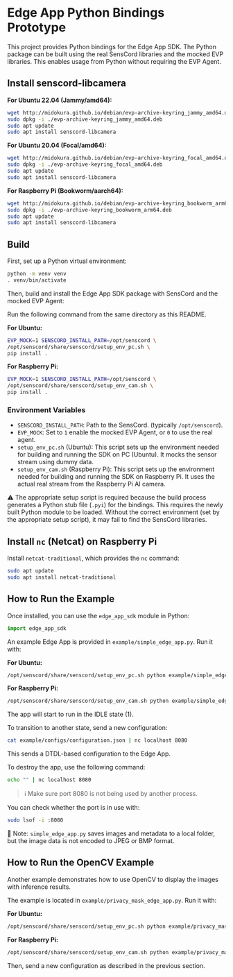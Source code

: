 # Edge App Python Bindings Prototype

This project provides Python bindings for the Edge App SDK.
The Python package can be built using the real SensCord libraries and the mocked EVP libraries.
This enables usage from Python without requiring the EVP Agent.

## Install senscord-libcamera

**For Ubuntu 22.04 (Jammy/amd64):**
```sh
wget http://midokura.github.io/debian/evp-archive-keyring_jammy_amd64.deb
sudo dpkg -i ./evp-archive-keyring_jammy_amd64.deb
sudo apt update
sudo apt install senscord-libcamera
```

**For Ubuntu 20.04 (Focal/amd64):**
```sh
wget http://midokura.github.io/debian/evp-archive-keyring_focal_amd64.deb
sudo dpkg -i ./evp-archive-keyring_focal_amd64.deb
sudo apt update
sudo apt install senscord-libcamera
```

**For Raspberry Pi (Bookworm/aarch64):**
```sh
wget http://midokura.github.io/debian/evp-archive-keyring_bookworm_arm64.deb
sudo dpkg -i ./evp-archive-keyring_bookworm_arm64.deb
sudo apt update
sudo apt install senscord-libcamera
```

## Build

First, set up a Python virtual environment:

```sh
python -m venv venv
. venv/bin/activate
```

Then, build and install the Edge App SDK package with SensCord and the mocked EVP Agent:

Run the following command from the same directory as this README.

**For Ubuntu:**
```sh
EVP_MOCK=1 SENSCORD_INSTALL_PATH=/opt/senscord \
/opt/senscord/share/senscord/setup_env_pc.sh \
pip install .
```

**For Raspberry Pi:**
```sh
EVP_MOCK=1 SENSCORD_INSTALL_PATH=/opt/senscord \
/opt/senscord/share/senscord/setup_env_cam.sh \
pip install .
```

### Environment Variables

- `SENSCORD_INSTALL_PATH`: Path to the SensCord. (typically `/opt/senscord`).
- `EVP_MOCK`: Set to `1` enable the mocked EVP Agent, or `0` to use the real agent.
- `setup_env_pc.sh` (Ubuntu): This script sets up the environment needed for building and running the SDK on PC (Ubuntu). It mocks the sensor stream using dummy data.
- `setup_env_cam.sh` (Raspberry Pi): This script sets up the environment needed for building and running the SDK on Raspberry Pi. It uses the actual real stream from the Raspberry Pi AI camera.

⚠️ The appropriate setup script is required because the build process generates a Python stub file (`.pyi`) for the bindings. This requires the newly built Python module to be loaded. Without the correct environment (set by the appropriate setup script), it may fail to find the SensCord libraries.

## Install `nc` (Netcat) on Raspberry Pi

Install `netcat-traditional`, which provides the `nc` command:

```sh
sudo apt update
sudo apt install netcat-traditional
```

## How to Run the Example

Once installed, you can use the `edge_app_sdk` module in Python:
```python
import edge_app_sdk
```

An example Edge App is provided in `example/simple_edge_app.py`. Run it with:

**For Ubuntu:**
```sh
/opt/senscord/share/senscord/setup_env_pc.sh python example/simple_edge_app.py
```

**For Raspberry Pi:**
```sh
/opt/senscord/share/senscord/setup_env_cam.sh python example/simple_edge_app.py
```

The app will start to run in the IDLE state (1).

To transition to another state, send a new configuration:

```sh
cat example/configs/configuration.json | nc localhost 8080
```

This sends a DTDL-based configuration to the Edge App.

To destroy the app, use the following command:

```sh
echo "" | nc localhost 8080
```

> ℹ️ Make sure port 8080 is not being used by another process.

You can check whether the port is in use with:

```sh
sudo lsof -i :8080
```

📝 Note: `simple_edge_app.py` saves images and metadata to a local folder, but the image data is not encoded to JPEG or BMP format.

## How to Run the OpenCV Example

Another example demonstrates how to use OpenCV to display the images with inference results.

The example is located in `example/privacy_mask_edge_app.py`. Run it with:

**For Ubuntu:**
```sh
/opt/senscord/share/senscord/setup_env_pc.sh python example/privacy_mask_edge_app.py
```

**For Raspberry Pi:**
```sh
/opt/senscord/share/senscord/setup_env_cam.sh python example/privacy_mask_edge_app.py
```

Then, send a new configuration as described in the previous section.
